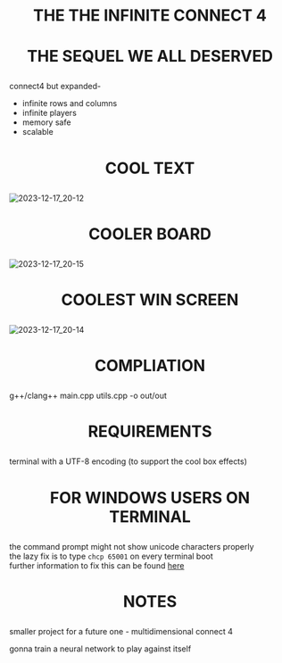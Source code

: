 # <p align='center'> THE THE INFINITE CONNECT 4</p>
# <p align='center'> THE SEQUEL WE ALL DESERVED</p>

connect4 but expanded-
- infinite rows and columns
- infinite players
- memory safe
- scalable

# <p align='center'> COOL TEXT </p> 
![2023-12-17_20-12](https://github.com/wettestsock/inficonnect4/assets/119987092/82622c6d-5150-4b2f-9b7a-232b41e6644a)



# <p align='center'> COOLER BOARD </p>
![2023-12-17_20-15](https://github.com/wettestsock/inficonnect4/assets/119987092/92e2f89d-282a-46bb-ab0e-e96a3c003ec2)



# <p align='center'> COOLEST WIN SCREEN </p>
![2023-12-17_20-14](https://github.com/wettestsock/inficonnect4/assets/119987092/eab01695-b269-4171-aae9-7f1f40e55bca)


# <p align='center'> COMPLIATION </p>
g++/clang++ main.cpp utils.cpp -o out/out

# <p align='center'> REQUIREMENTS </p>
terminal with a UTF-8 encoding (to support the cool box effects)

# <p align='center'> FOR WINDOWS USERS ON TERMINAL </p>
the command prompt might not show unicode characters properly<br>
the lazy fix is to type `chcp 65001` on every terminal boot<br>
further information to fix this can be found [here](https://stackoverflow.com/questions/388490/how-can-i-use-unicode-characters-on-the-windows-command-line)









# <p align='center'> NOTES </p> # 

smaller project for a future one -
multidimensional connect 4

gonna train a neural network to play against itself
